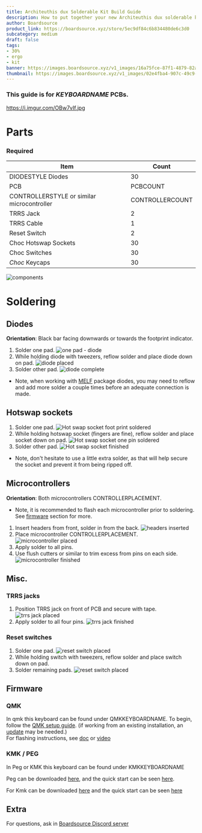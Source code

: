 ```yaml
---
title: Architeuthis dux Solderable Kit Build Guide
description: How to put together your new Architeuthis dux solderable kit.
author: Boardsource
product_link: https://boardsource.xyz/store/5ec9df84c6b834480de6c3d0
subcategory: medium
draft: false
tags: 
- 30%
- ergo
- kit
banner: https://images.boardsource.xyz/v1_images/16a75fce-87f1-4879-82ad-c8e72a3140ce.jpg
thumbnail: https://images.boardsource.xyz/v1_images/02e4fba4-907c-49c9-a258-5836d44fd519.jpg
---
```

### This guide is for *KEYBOARDNAME* PCBs.
https://i.imgur.com/OBw7vIf.jpg
# Parts
### Required 
| Item | Count |
|------|-------|
| DIODESTYLE Diodes | 30 |
| PCB | PCBCOUNT |
| CONTROLLERSTYLE or similar microcontroller | CONTROLLERCOUNT |
| TRRS Jack | 2 | 
| TRRS Cable | 1 | 
| Reset Switch | 2 | 
| Choc Hotswap Sockets | 30 | 
| Choc Switches | 30 | 
| *Choc* Keycaps | 30 |


![components](https://i.imgur.com/ZQ76UcC.jpg)

# Soldering
## Diodes
**Orientation**: Black bar facing downwards or towards the footprint indicator.
1. Solder one pad.
![one pad - diode](DIODECLOSEUPIMG1)
2. While holding diode with tweezers, reflow solder and place diode down on pad.
![diode placed](DIODECLOSEUPIMG2)
3. Solder other pad.
![diode complete](DIODECLOSEUPIMG3)
- Note, when working with [MELF](https://en.wikipedia.org/wiki/Metal_electrode_leadless_face) package diodes,
you may need to reflow and add more solder a couple times before an adequate connection is made.


## Hotswap sockets
1. Solder one pad.
![Hot swap socket foot print soldered](https://i.imgur.com/K9iFUF1.jpg)
2. While holding hotswap socket (fingers are fine), reflow solder and place socket down on pad.
![Hot swap socket one pin soldered](https://i.imgur.com/6mw1P1j.jpg)
3. Solder other pad.
![Hot swap socket finished](https://i.imgur.com/Gu1ZaG4.jpg)
- Note, don't hesitate to use a little extra solder, as that will help secure the socket and prevent it from being ripped off.

## Microcontrollers
**Orientation**: Both microcontrollers CONTROLLERPLACEMENT.
- Note, it is recommended to flash each microcontroller prior to soldering. See [firmware](#firmware) section for more.
1. Insert headers from front, solder in from the back.
![headers inserted](https://i.imgur.com/qiEeM6d.jpg)
2. Place microcontroller CONTROLLERPLACEMENT. 
![microcontroller placed](https://i.imgur.com/5ApcPZW.jpg)
3. Apply solder to all pins.
4. Use flush cutters or similar to trim excess from pins on each side.
![microcontroller finished](https://i.imgur.com/fNjfIpO.jpg)

## Misc.
### TRRS jacks
1. Position TRRS jack on front of PCB and secure with tape.
![trrs jack placed](https://i.imgur.com/hPTzQyx.jpg)
2. Apply solder to all four pins.
![trrs jack finished](https://i.imgur.com/hKw5Hjw.jpg)
### Reset switches
1. Solder one pad.
![reset switch placed](RESETCLOSEUPIMG1)
2. While holding switch with tweezers, reflow solder and place switch down on pad.
3. Solder remaining pads.
![reset switch placed](RESETCLOSEUPIMG2)



## Firmware

### QMK
In qmk this keyboard can be found under QMKKEYBOARDNAME.
To begin, follow the [QMK setup guide](https://docs.qmk.fm/#/newbs_getting_started). (if working from an existing installation, an [update](https://docs.qmk.fm/#/newbs_git_using_your_master_branch?id=updating-your-master-branch) may be needed.) \
For flashing instructions, see [doc](https://docs.qmk.fm/#/newbs_flashing) or [video](https://www.youtube.com/watch?v=fuBJbdCFF0Q)

### KMK / PEG
In Peg or KMK this keyboard can be found under KMKKEYBOARDNAME

Peg can be downloaded [here](https://peg.software/), and the quick start can be seen [here](https://peg.software/docs/Peg_Client/#quick-start-and-testing).

For Kmk can be downloaded [here](https://github.com/KMKfw/kmk_firmware) and the quick start can be seen [here](http://kmkfw.io/docs/Getting_Started#tldr-quick-start-guide)



## Extra
For questions, ask in [Boardsource Discord server](https://discord.gg/5qpqbgaTYz)